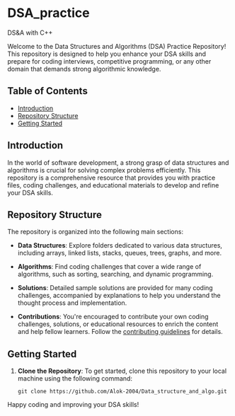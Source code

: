 # DSA_practice
DS&amp;A with C++

Welcome to the Data Structures and Algorithms (DSA) Practice Repository! This repository is designed to help you enhance your DSA skills and prepare for coding interviews, competitive programming, or any other domain that demands strong algorithmic knowledge.

## Table of Contents

- [Introduction](#introduction)
- [Repository Structure](#repository-structure)
- [Getting Started](#getting-started)

## Introduction

In the world of software development, a strong grasp of data structures and algorithms is crucial for solving complex problems efficiently. This repository is a comprehensive resource that provides you with practice files, coding challenges, and educational materials to develop and refine your DSA skills.

## Repository Structure

The repository is organized into the following main sections:

- **Data Structures**: Explore folders dedicated to various data structures, including arrays, linked lists, stacks, queues, trees, graphs, and more.

- **Algorithms**: Find coding challenges that cover a wide range of algorithms, such as sorting, searching, and dynamic programming.

- **Solutions**: Detailed sample solutions are provided for many coding challenges, accompanied by explanations to help you understand the thought process and implementation.


- **Contributions**: You're encouraged to contribute your own coding challenges, solutions, or educational resources to enrich the content and help fellow learners. Follow the [contributing guidelines](CONTRIBUTING.md) for details.

## Getting Started

1. **Clone the Repository**: To get started, clone this repository to your local machine using the following command:
   ```
   git clone https://github.com/Alok-2004/Data_structure_and_algo.git
   ```

Happy coding and improving your DSA skills!
